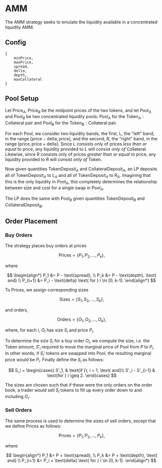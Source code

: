 # AMM

The AMM strategy seeks to emulate the liquidity available in a concentrated liquidity AMM.

## Config

```[python]
{
    minPrice,
    maxPrice,
    spread,
    delta,
    depth,
    maxCollateral
}
```

## Pool Setup

Let $\text{Price}_A$, $\text{Price}_B$ be the midpoint prices of the two tokens, and let $\text{Pool}_A$ and $\text{Pool}_B$ be two concentrated liquidity pools: $\text{Pool}_A$ for the $\text{Token}_A:\text{Collateral}$ pair and $\text{Pool}_B$ for the $\text{Token}_B:\text{Collateral}$ pair.

For each $\text{Pool}$, we consider two liquidity bands, the first, $\text{L}$, the "left" band, in the range $[\text{price} - \text{delta}, \text{price}]$, and the second, $\text{R}$, the "right" band, in the range $[\text{price}, \text{price} + \text{delta}]$.
Since $\text{L}$ consists only of prices _less than or equal_ to $\text{price}$, any liquidity provided to $\text{L}$ will consist _only of_ $\text{Collateral}$. Likewise, since $\text{R}$ consists only of prices _greater than or equal_ to $\text{price}$, any liquidity provided to $\text{R}$ will consist _only of_ $\text{Token}$.

Now given quantities $\text{TokenDeposit}_A$ and $\text{CollateralDeposit}_A$, an LP deposits all of $\text{TokenDeposit}_A$ to $\text{L}_A$ and all of $\text{TokenDeposit}_A$ to $\text{R}_A$. Imagining that this is the only liquidity in $\text{Pool}_A$, this completely determines the relationship between size and cost for a single swap in $\text{Pool}_A$.

The LP does the same with $\text{Pool}_B$ given quantities $\text{TokenDeposit}_B$ and $\text{CollateralDeposit}_B$.

## Order Placement

### Buy Orders

The strategy places buy orders at prices

$$
\text{Prices} = \{P_1, P_2, \dots, P_k\},
$$

where

$$
\begin{align*}
P_1 &= P - \text{spread}, \\
P_k &= P - \text{depth}, \text{ and} \\
P_{i+1} &= P_i - \text{delta} \text{ for } i \in [0, k-1].
\end{align*}
$$

To $\text{Prices}$, we assign corresponding sizes

$$
\text{Sizes} = \{S_1, S_2, \dots, S_k\},
$$

and orders,

$$
\text{Orders} = \{O_1, O_2, \dots, O_k\},
$$

where, for each $i$, $O_i$ has size $S_i$ and price $P_i$.

To determine the size $S_i$ for a buy order $O_i$, we compute the size, _i.e._ the $\text{Token}$ amount, $S'_i$ required to move the marginal price of $\text{Pool}$ from $P$ to $P_i$. In other words, if $S_i'$ tokens are swapped into $\text{Pool}$, the resulting marginal price would be $P_i$.
Finally define the $S_i$ as follows:

$$
S_i = \begin{cases}
S'_1, & \text{if }\; i = 1, \text{ and}\\
S'_i - S'_{i-1} & \text{for } i \geq 2.
\end{cases}
$$

The sizes are chosen such that if these were the only orders on the order book, a trader would sell $S_i$ tokens to fill up every order down to and including $O_i$.

### Sell Orders

The same process is used to determine the sizes of sell orders, except that we define $\text{Prices}$ as follows:

$$
\text{Prices} = \{P_1, P_2, \dots, P_k\},
$$

where

$$
\begin{align*}
P_1 &= P + \text{spread}, \\
P_k &= P + \text{depth}, \text{ and} \\
P_{i+1} &= P_i + \text{delta} \text{ for } i \in [0, k-1].
\end{align*}
$$
